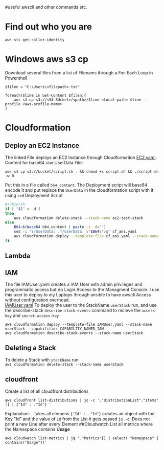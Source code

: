 #useful awscli and other commands etc.

# Find out who you are
`aws sts get-caller-identity`

# Windows aws s3 cp
Download several files from a list of Filenams through a For-Each Loop in Powershell
```
$filen = "C:\Users\<filepath>.txt"

foreach($line in Get-Content $filen){
    aws s3 cp s3://<S3-BUcket>/<path>/$line <local-path> $line --profile <aws-profile-name> 
}
```

# Cloudformation
## Deploy an EC2 Instance
The linked File deploys an EC2 Instance through Cloudformation
[EC2.yaml](./EC2_CF.yaml). Content for base64 raw UserData File:
```
aws s3 cp s3://bucket/script.sh . && chmod +x script.sh && ./script.sh -w 0
```
Put this in a file called `b64_content`. The Deployment script will base64 encode it and 
put replace the `UserData` in the cloudformation script with it using `sed`
Deployment Script
```bash
#!/bin/sh
if [ "$1" = -d ]
then
	aws cloudformation delete-stack --stack-name ec2-test-stack
else
	B64=$(base64 b64_content | paste -s -d='')
	sed -i "s/UserData: .*/UserData: \"$B64\"/g" cf_ans.yaml
	aws cloudformation deploy --template-file cf_ans.yaml --stack-name ec2-test-stack
fi
```

## Lambda  

## IAM
The file IAMUser.yaml creates a IAM User with admin privileges and programmatic access but no Login Access to the Managment Console. I use this user to deploy to my Laptops through ansible to have awscli Access without configuration overhead.  
[IAMUser.yaml](./IAMUser.yaml)
To deploy the user to the StackName `userStack` run, and use the describe-stack `describe-stack-events` command to recieve the `access-key` and `secret-access-key`
```
aws cloudformation deploy --template-file IAMUser.yaml --stack-name userStack --capabilities CAPABILITY_NAMED_IAM
aws cloudformation describe-stack-events --stack-name userStack
```

## Deleting a Stack
To delete a Stack with `stackName` run  
`aws cloudformation delete-stack --stack-name userStack`  

## cloudfront
Create a list of all cloudfront distributions
```
aws cloudfront list-distributions | jq -c '."DistributionList"."Items"[] | {"Id" : ."Id"} '
```
Explanation: 
`.` takes all elemens
`{"Id" : ."Id"}` creates an object with the Key "Id" and the value of `Id` from the List it gets passed
`jq -c`: Does not print a new Line after every Element 
##Cloudwatch
List all metrics where the Namespace contains __Usage__
```
aws cloudwatch list-metrics | jq '."Metrics"[] | select(."Namespace" | contains("Usage"))'
```
